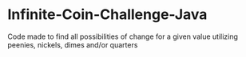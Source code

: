 # Infinite-Coin-Challenge-Java
Code made to find all possibilities of change for a given value utilizing peenies, nickels, dimes and/or quarters
